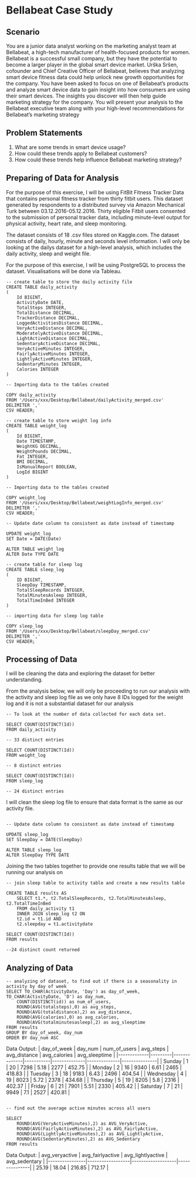 # Bellabeat Case Study

## Scenario
You are a junior data analyst working on the marketing analyst team at Bellabeat, a high-tech manufacturer of health-focused products for women. Bellabeat is a successful small company, but they have the potential to become a larger player in the global smart device market. Urška Sršen, cofounder and Chief Creative Officer of Bellabeat, believes that analyzing smart device fitness data could help unlock new growth opportunities for the company. You have been asked to focus on one of Bellabeat’s products and analyze smart device data to gain insight into how consumers are using their smart devices. The insights you discover will then help guide marketing strategy for the company. You will present your analysis to the Bellabeat executive team along with your high-level recommendations for Bellabeat’s marketing strategy

## Problem Statements
1. What are some trends in smart device usage?
2. How could these trends apply to Bellabeat customers?
3. How could these trends help influence Bellabeat marketing strategy?

## Preparing of Data for Analysis
For the purpose of this exercise, I will be using FitBit Fitness Tracker Data that contains personal fitness tracker from thirty fitbit users. This dataset generated by respondents to a distributed survey via Amazon Mechanical Turk between 03.12.2016-05.12.2016. Thirty eligible Fitbit users consented to the submission of personal tracker data, including minute-level output for physical activity, heart rate, and sleep monitoring.

The dataset consists of 18 .csv files stored on Kaggle.com. The dataset consists of daily, hourly, minute and seconds level information. I will only be looking at the dailys dataset for a high-level analysis, which includes the daily activity, sleep and weight file. 

For the purpose of this exercise, I will be using PostgreSQL to process the dataset. Visualisations will be done via Tableau.

```TSQL
-- create table to store the daily activity file
CREATE TABLE daily_activity
(
    Id BIGINT,
    ActivityDate DATE,
    TotalSteps INTEGER,
    TotalDistance DECIMAL,
    TrackerDistance DECIMAL,
    LoggedActivitiesDistance DECIMAL,
    VeryActiveDistance DECIMAL,
    ModeratelyActiveDistance DECIMAL,
    LightActiveDistance DECIMAL,
    SedentaryActiveDistance DECIMAL,
    VeryActiveMinutes INTEGER,
    FairlyActiveMinutes INTEGER,
    LightlyActiveMinutes INTEGER,
	SedentaryMinutes INTEGER,
	Calories INTEGER
)

-- Importing data to the tables created 

COPY daily_activity
FROM '/Users/xxx/Desktop/Bellabeat/dailyActivity_merged.csv' 
DELIMITER ',' 
CSV HEADER; 

-- create table to store weight log info
CREATE TABLE weight_log
(
	Id BIGINT,
	Date TIMESTAMP,
	WeightKG DECIMAL,
	WeightPounds DECIMAL,
	Fat INTEGER,
	BMI DECIMAL,
	IsManualReport BOOLEAN,
	LogId BIGINT
)

-- Importing data to the tables created 

COPY weight_log
FROM '/Users/xxx/Desktop/Bellabeat/weightLogInfo_merged.csv' 
DELIMITER ',' 
CSV HEADER; 

-- Update date column to consistent as date instead of timestamp

UPDATE weight_log
SET Date = DATE(Date)

ALTER TABLE weight_log
ALTER Date TYPE DATE

-- create table for sleep log
CREATE TABLE sleep_log
(
	ID BIGINT,
	SleepDay TIMESTAMP,
	TotalSleepRecords INTEGER,
	TotalMinutesAsleep INTEGER,
	TotalTimeInBed INTEGER
)	

-- importing data for sleep log table

COPY sleep_log
FROM '/Users/xxx/Desktop/Bellabeat/sleepDay_merged.csv' 
DELIMITER ',' 
CSV HEADER; 

```
## Processing of Data 

I will be cleaning the data and exploring the dataset for better understanding.

From the analysis below, we will only be proceeding to run our analysis with the activity and sleep log file as we only have 8 IDs logged for the weight log and it is not a substantial dataset for our analysis 

```TSQL
-- To look at the number of data collected for each data set. 

SELECT COUNT(DISTINCT(Id))
FROM daily_activity

-- 33 distinct entries

SELECT COUNT(DISTINCT(Id))
FROM weight_log

-- 8 distinct entries

SELECT COUNT(DISTINCT(Id))
FROM sleep_log

-- 24 distinct entries 

```

I will clean the sleep log file to ensure that data format is the same as our activity file. 

```TSQL

-- Update date column to consistent as date instead of timestamp

UPDATE sleep_log
SET SleepDay = DATE(SleepDay)

ALTER TABLE sleep_log
ALTER SleepDay TYPE DATE

```

Joining the two tables together to provide one results table that we will be running our analysis on

```TSQL
-- join sleep table to activity table and create a new results table

CREATE TABLE results AS
	SELECT t1.*, t2.TotalSleepRecords, t2.TotalMinutesAsleep, t2.TotalTimeInBed
	FROM daily_activity t1
	INNER JOIN sleep_log t2 ON
	t2.id = t1.id AND 
	t2.sleepday = t1.activitydate

SELECT COUNT(DISTINCT(Id))
FROM results

--24 distinct count returned 
```

## Analyzing of Data

```TSQL
-- analyzing of dataset, to find out if there is a seasonality in activity by day of week
SELECT TO_CHAR(ActivityDate, 'Day') as day_of_week, TO_CHAR(ActivityDate, 'D') as day_num, 
	COUNT(DISTINCT(id)) as num_of_users,
	ROUND(AVG(totalsteps),0) as avg_steps,
	ROUND(AVG(totaldistance),2) as avg_distance,
	ROUND(AVG(calories),0) as avg_calories,
	ROUND(AVG(totalminutesasleep),2) as avg_sleeptime
FROM results
GROUP BY day_of_week, day_num
ORDER BY day_num ASC
```
Data Output:
| day_of_week | day_num | num_of_users | avg_steps | avg_distance | avg_calories | avg_sleeptime |
|-------------|---------|--------------|-----------|--------------|--------------|---------------|
| Sunday      | 1       | 20           | 7298      | 5.18         | 2277         | 452.75        |
| Monday      | 2       | 16           | 9340      | 6.61         | 2465         | 418.83        |
| Tuesday     | 3       | 18           | 9183      | 6.43         | 2496         | 404.54        |
| Wednesday   | 4       | 19           | 8023      | 5.72         | 2378         | 434.68        |
| Thursday    | 5       | 19           | 8205      | 5.8          | 2316         | 402.37        |
| Friday      | 6       | 21           | 7901      | 5.51         | 2330         | 405.42        |
| Saturday    | 7       | 21           | 9949      | 7.1          | 2527         | 420.81        |

```TSQL

-- find out the average active minutes across all users

SELECT
	ROUND(AVG(VeryActiveMinutes),2) as AVG_VeryActive, 
	ROUND(AVG(FairlyActiveMinutes),2) as AVG_FairlyActive, 
	ROUND(AVG(LightlyActiveMinutes),2) as AVG_LightlyActive, 
	ROUND(AVG(SedentaryMinutes),2) as AVG_Sedentary
FROM results
```
Data Output:
| avg_veryactive | avg_fairlyactive | avg_lightlyactive | avg_sedentary |
|----------------|------------------|-------------------|---------------|
| 25.19          | 18.04            | 216.85            | 712.17        |



